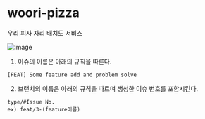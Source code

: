 # woori-pizza
우리 피사 자리 배치도 서비스

![image](https://github.com/user-attachments/assets/02c50b62-f99d-430d-8156-46f73c42c5e7)


1. 이슈의 이름은 아래의 규칙을 따른다.
```
[FEAT] Some feature add and problem solve
```

2. 브랜치의 이름은 아래의 규칙을 따르며 생성한 이슈 번호를 포함시킨다.

```
type/#Issue No.
ex) feat/3-(feature이름)
```
